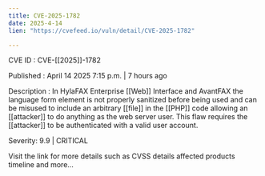 ```yaml
---
title: CVE-2025-1782
date: 2025-4-14
lien: "https://cvefeed.io/vuln/detail/CVE-2025-1782"

---
```


CVE ID : CVE-[[2025]]-1782

Published :  April 14
2025
7:15 p.m. | 7 hours ago

Description : In HylaFAX Enterprise  [[Web]] Interface and AvantFAX
the language form element is not properly sanitized 
before being used and can be misused to include an arbitrary  [[file]] in the
  [[PHP]] code allowing an  [[attacker]] to do anything as the web server user. 
This flaw requires the  [[attacker]] to be authenticated with a valid user account.

Severity: 9.9 | CRITICAL

Visit the link for more details
such as CVSS details
affected products
timeline
and more...
